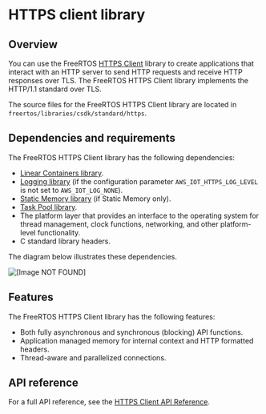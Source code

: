# HTTPS client library<a name="freertos-https"></a>

## Overview<a name="freertos-https-overview"></a>

You can use the FreeRTOS [HTTPS Client](https://docs.aws.amazon.com/freertos/latest/lib-ref/html2/https/index.html) library to create applications that interact with an HTTP server to send HTTP requests and receive HTTP responses over TLS\. The FreeRTOS HTTPS Client library implements the HTTP/1\.1 standard over TLS\.

The source files for the FreeRTOS HTTPS Client library are located in `freertos/libraries/csdk/standard/https`\.

## Dependencies and requirements<a name="freertos-https-dependencies"></a>

The FreeRTOS HTTPS Client library has the following dependencies:
+ [Linear Containers library](lib-linear.md)\.
+ [Logging library](lib-logging.md) \(if the configuration parameter `AWS_IOT_HTTPS_LOG_LEVEL` is not set to `AWS_IOT_LOG_NONE`\)\.
+ [Static Memory library](lib-static.md) \(if Static Memory only\)\.
+ [Task Pool library](task-pool.md)\.
+ The platform layer that provides an interface to the operating system for thread management, clock functions, networking, and other platform\-level functionality\.
+ C standard library headers\.

The diagram below illustrates these dependencies\.

![\[Image NOT FOUND\]](http://docs.aws.amazon.com/freertos/latest/userguide/images/https-dependencies.png)

## Features<a name="freertos-https-features"></a>

The FreeRTOS HTTPS Client library has the following features:
+ Both fully asynchronous and synchronous \(blocking\) API functions\.
+ Application managed memory for internal context and HTTP formatted headers\.
+ Thread\-aware and parallelized connections\.

## API reference<a name="freertos-https-api"></a>

For a full API reference, see the [HTTPS Client API Reference](https://docs.aws.amazon.com/freertos/latest/lib-ref/html2/https/index.html)\.